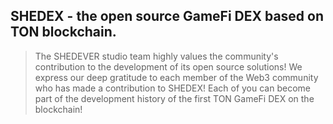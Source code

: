 ## SHEDEX - the open source GameFi DEX based on TON blockchain.

> The SHEDEVER studio team highly values the community's contribution to the development of its open source solutions!
> We express our deep gratitude to each member of the Web3 community who has made a contribution to SHEDEX!
> Each of you can become part of the development history of the first TON GameFi DEX on the blockchain!
